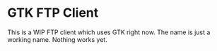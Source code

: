 # GTK FTP Client

This is a WIP FTP client which uses GTK right now. The name is just a working name. Nothing works yet.
